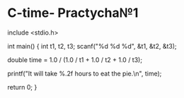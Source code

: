 # C-time- Practycha№1

include <stdio.h>

int main() { int t1, t2, t3; scanf("%d %d %d", &t1, &t2, &t3);

double time = 1.0 / (1.0 / t1 + 1.0 / t2 + 1.0 / t3);

printf("It will take %.2f hours to eat the pie.\n", time);

return 0;
}
